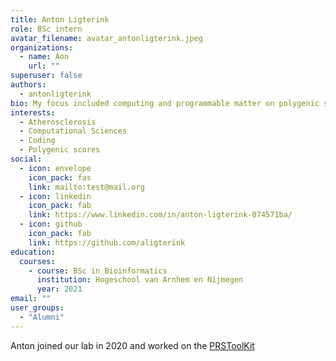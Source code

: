 ```yaml
---
title: Anton Ligterink
role: BSc intern
avatar_filename: avatar_antonligterink.jpeg
organizations:
  - name: Aon
    url: ""
superuser: false
authors:
  - antonligterink
bio: My focus included computing and programmable matter on polygenic scores.
interests:
  - Atherosclerosis
  - Computational Sciences
  - Coding
  - Polygenic scores
social:
  - icon: envelope
    icon_pack: fas
    link: mailto:test@mail.org
  - icon: linkedin
    icon_pack: fab
    link: https://www.linkedin.com/in/anton-ligterink-074571ba/
  - icon: github
    icon_pack: fab
    link: https://github.com/aligterink
education:
  courses:
    - course: BSc in Bioinformatics
      institution: Hogeschool van Arnhem en Nijmegen
      year: 2021
email: ""
user_groups:
  - "Alumni"
---
```

Anton joined our lab in 2020 and worked on the [PRSToolKit](https://github.com/swvanderlaan/PRSToolKit)
